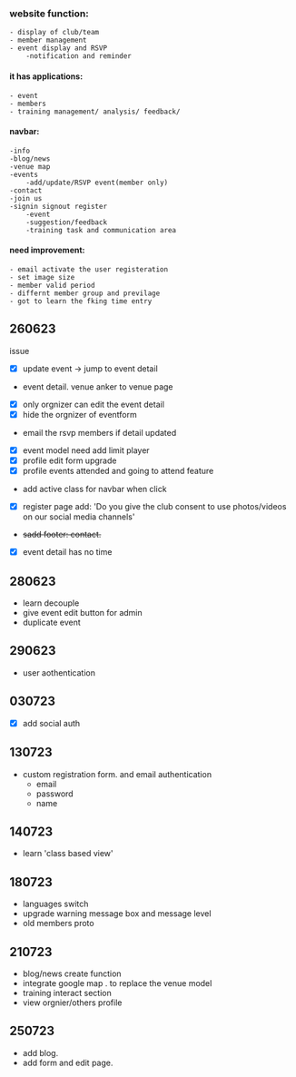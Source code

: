 ### website function:
    - display of club/team
    - member management 
    - event display and RSVP
        -notification and reminder



#### it has applications:
    - event    
    - members
    - training management/ analysis/ feedback/


#### navbar:
    -info
    -blog/news
    -venue map
    -events
        -add/update/RSVP event(member only)
    -contact
    -join us
    -signin signout register
        -event
        -suggestion/feedback
        -training task and communication area

#### need improvement:
    - email activate the user registeration
    - set image size
    - member valid period
    - differnt member group and previlage
    - got to learn the fking time entry


## 260623
issue
- [x] update event -> jump to event detail
-  event detail. venue anker to venue page
- [x] only orgnizer can edit the event detail
- [x] hide the orgnizer of eventform
- email the rsvp members if detail updated
- [x] event model need add limit player 
- [x] profile edit form upgrade
- [x] profile events attended and going to attend feature
- add active class for navbar when click
- [x] register page add: 'Do you give the club consent to use photos/videos on our social media channels'
- ~~sadd footer: contact.~~
- [x] event detail has no time

## 280623
- learn decouple
- give event edit button for admin
- duplicate event 

## 290623
- user aothentication

## 030723
- [x] add social auth

## 130723
- custom registration form. and email authentication
  - email
  - password
  - name
  
## 140723
- learn 'class based view'
  
## 180723
- languages switch
- upgrade warning message box and message level
- old members proto

## 210723
- blog/news create function
- integrate google map . to replace the venue model
- training interact section
- view orgnier/others profile 

## 250723
- add blog.
- add form and edit page.